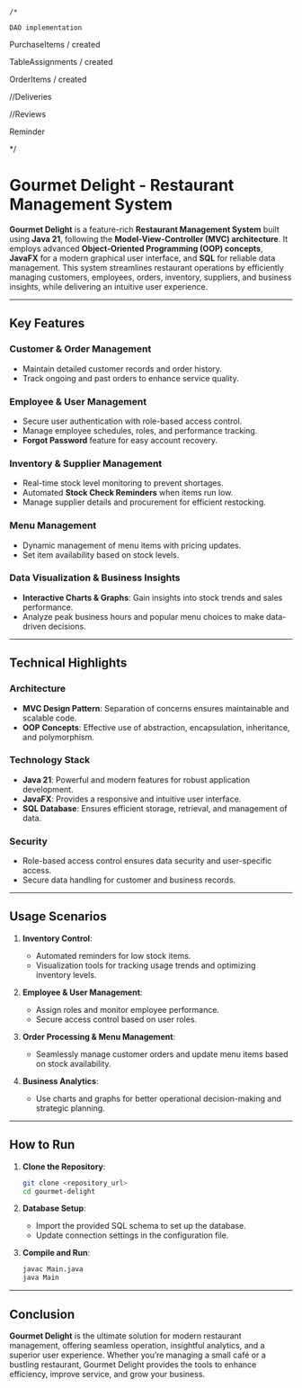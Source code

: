 
    /*

    DAO implementation


PurchaseItems / created


TableAssignments / created

OrderItems / created


//Deliveries

//Reviews

Reminder


*/







# Gourmet Delight - Restaurant Management System

**Gourmet Delight** is a feature-rich **Restaurant Management System** built using **Java 21**, following the **Model-View-Controller (MVC) architecture**. It employs advanced **Object-Oriented Programming (OOP) concepts**, **JavaFX** for a modern graphical user interface, and **SQL** for reliable data management. This system streamlines restaurant operations by efficiently managing customers, employees, orders, inventory, suppliers, and business insights, while delivering an intuitive user experience.

---

## Key Features

### **Customer & Order Management**
- Maintain detailed customer records and order history.
- Track ongoing and past orders to enhance service quality.

### **Employee & User Management**
- Secure user authentication with role-based access control.
- Manage employee schedules, roles, and performance tracking.
- **Forgot Password** feature for easy account recovery.

### **Inventory & Supplier Management**
- Real-time stock level monitoring to prevent shortages.
- Automated **Stock Check Reminders** when items run low.
- Manage supplier details and procurement for efficient restocking.

### **Menu Management**
- Dynamic management of menu items with pricing updates.
- Set item availability based on stock levels.

### **Data Visualization & Business Insights**
- **Interactive Charts & Graphs**: Gain insights into stock trends and sales performance.
- Analyze peak business hours and popular menu choices to make data-driven decisions.

---

## Technical Highlights

### **Architecture**
- **MVC Design Pattern**: Separation of concerns ensures maintainable and scalable code.
- **OOP Concepts**: Effective use of abstraction, encapsulation, inheritance, and polymorphism.

### **Technology Stack**
- **Java 21**: Powerful and modern features for robust application development.
- **JavaFX**: Provides a responsive and intuitive user interface.
- **SQL Database**: Ensures efficient storage, retrieval, and management of data.

### **Security**
- Role-based access control ensures data security and user-specific access.
- Secure data handling for customer and business records.

---

## Usage Scenarios

1. **Inventory Control**:
    - Automated reminders for low stock items.
    - Visualization tools for tracking usage trends and optimizing inventory levels.

2. **Employee & User Management**:
    - Assign roles and monitor employee performance.
    - Secure access control based on user roles.

3. **Order Processing & Menu Management**:
    - Seamlessly manage customer orders and update menu items based on stock availability.

4. **Business Analytics**:
    - Use charts and graphs for better operational decision-making and strategic planning.

---

## How to Run

1. **Clone the Repository**:
   ```bash  
   git clone <repository_url>  
   cd gourmet-delight  
   ```  

2. **Database Setup**:
    - Import the provided SQL schema to set up the database.
    - Update connection settings in the configuration file.

3. **Compile and Run**:
   ```bash  
   javac Main.java  
   java Main  
   ```  

---

## Conclusion

**Gourmet Delight** is the ultimate solution for modern restaurant management, offering seamless operation, insightful analytics, and a superior user experience. Whether you’re managing a small café or a bustling restaurant, Gourmet Delight provides the tools to enhance efficiency, improve service, and grow your business. 